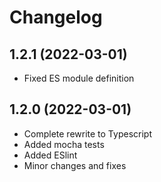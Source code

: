 # Changelog
## 1.2.1 (2022-03-01)
- Fixed ES module definition

## 1.2.0 (2022-03-01)
- Complete rewrite to Typescript
- Added mocha tests
- Added ESlint
- Minor changes and fixes
